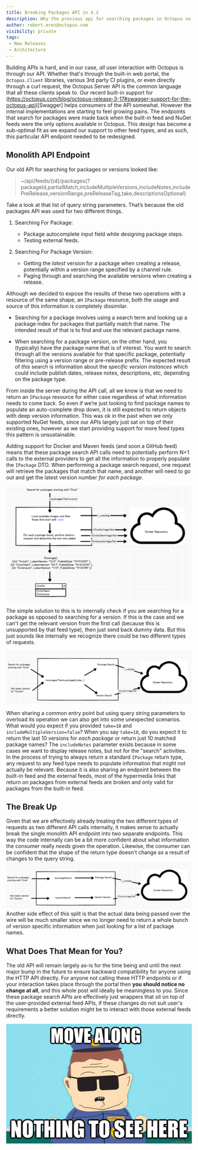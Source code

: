 ```yaml
---
title: Breaking Packages API in 4.2
description: Why the previous api for searching packages in Octopus no longer fits.
author: robert.erez@octopus.com
visibility: private
tags:
 - New Releases
 - Architecture
---
```

Building APIs is hard, and in our case, _all_ user interaction with Octopus is through our API. Whether that's through the built-in web portal, the `Octopus.Client` libraries, various 3rd party CI plugins, or even directly through a curl request, the Octopus Server API is the common language that all these clients speak to. Our recent built-in support for (https://octopus.com/blog/octopus-release-3-17#swagger-support-for-the-octopus-api)[Swagger] helps consumers of the API somewhat. However the internal implementations are starting to feel growing pains. The endpoints that search for packages were made back when the built-in feed and NuGet feeds were the only options available in Octopus. This design has become a sub-optimal fit as we expand our support to other feed types, and as such, this particular API endpoint needed to be redesigned.

## Monolith API Endpoint
Our old API for searching for packages or versions looked like:
> ~/api/feeds/{id}/packages{?packageId,partialMatch,includeMultipleVersions,includeNotes,includePreRelease,versionRange,preReleaseTag,take,descriptionsOptional}

Take a look at that list of query string parameters. That’s because the old packages API was used for two different things.

1. Searching For Package:
    * Package autocomplete input field while designing package steps.
    * Testing external feeds.

2. Searching For Package Version:
    * Getting the _latest_ version for a package when creating a release, potentially within a version range specified by a channel rule.
    * Paging through and searching the available versions when creating a release.

Although we decided to expose the results of these two operations with a resource of the same shape, an `IPackage` resource, both the usage and source of this information is completely dissimilar.

* Searching for a package involves using a search term and looking up a package index for packages that partially match that name. The intended result of that is to find and use the relevant package name.

* When searching for a package version, on the other hand, you (typically) have the package name that is of interest. You want to search through all the versions available for that specific package, potentially filtering using a version range or pre-release prefix. The expected result of _this_ search is information about the _specific version instances_ which could include publish dates, release notes, descriptions, etc, depending on the package type.

From inside the server during the API call, all we know is that we need to return an `IPackage` resource for either case regardless of what information needs to come back. So even if we’re just looking to find package names to populate an auto-complete drop down, it is still expected to return objects with deep version information. This was ok in the past when we only supported NuGet feeds, since our APIs largely just sat on top of their existing ones, however as we start providing support for more feed types this pattern is unsustainable.

Adding support for Docker and Maven feeds (and soon a GitHub feed) means that these package search API calls need to potentially perform N+1 calls to the external providers to get all the information to properly populate the `IPackage` DTO. When performing a package search request, one request will retrieve the packages that match that name, and another will need to go out and get the latest version number _for each package_.

![Old Search](search_old.png)

The simple solution to this is to internally check if you are searching for a package as opposed to searching for a version. If this is the case and we can't get the relevant version from the first call (because this is unsupported by that feed type), then just send back dummy data. But this just sounds like internally we recognize there could be two different types of requests.

![Internal Split](internal_split.png)

When sharing a common entry point but using query string parameters to overload its operation we can also get into some unexpected scenarios. What would you expect if you provided `take=10` and `includeMultipleVersion=false`? When you say `take=10`, do you expect it to return the last 10 versions for _each package_ or return just 10 matched package names? The `includeNotes` parameter exists because in some cases we want to display release notes, but not for the "search" activities. In the process of trying to always return a standard `IPackage` return type, any request to any feed type needs to populate information that might not actually be relevant. Because it is also sharing an endpoint between the built-in feed and the external feeds, most of the hypermedia links that return on packages from external feeds are broken and only valid for packages from the built-in feed.

## The Break Up
Given that we are effectively already treating the two different types of requests as two different API calls internally, it makes sense to actually break the single monolith API endpoint into two separate endpoints. This way the code internally can be a bit more confident about what information the consumer really _needs_ given the operation. Likewise, the consumer can be confident that the shape of the return type doesn't change as a result of changes to the query string.
![External Split](external_split.png)
Another side effect of this split is that the actual data being passed over the wire will be much smaller since we no longer need to return a whole bunch of version specific information when just looking for a list of package names.

## What Does That Mean for You?
The old API will remain largely as-is for the time being and until the next major bump in the future to ensure backward compatibility for anyone using the HTTP API directly. For anyone not calling these HTTP endpoints or if your interaction takes place through the portal then **you should notice no change at all**, and this whole post will ideally be meaningless to you. Since these package search APIs are effectively just wrappers that sit on top of the user-provided external feed APIs, if these changes do not suit user's requirements a better solution might be to interact with those external feeds directly.

![Nothing To see](nothing_to_see.jpg)